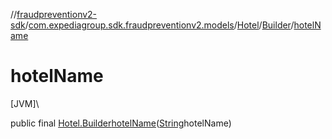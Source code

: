 //[fraudpreventionv2-sdk](../../../../index.md)/[com.expediagroup.sdk.fraudpreventionv2.models](../../index.md)/[Hotel](../index.md)/[Builder](index.md)/[hotelName](hotel-name.md)

# hotelName

[JVM]\

public final [Hotel.Builder](index.md)[hotelName](hotel-name.md)([String](https://docs.oracle.com/javase/8/docs/api/java/lang/String.html)hotelName)
